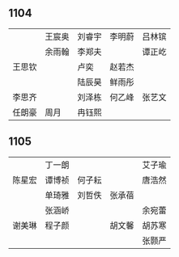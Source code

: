 ## 1104
|     |     |     |     |     |
| --- | --- | --- | --- | --- |
|  | 王宸奥 | 刘睿宇 | 李明蔚 | 吕林镔 |
|  | 余雨翰 | 李郑夫 |  | 谭正屹 |
| 王思钦 |  | 卢奕 | 赵若杰 |  |
|  |  | 陆辰昊 | 鲜雨彤 |  |
| 李思齐 |  | 刘泽栋 | 何乙峰 | 张艺文 |
| 任朗豪 | 周月 | 冉钰熙 |  |  |

## 1105
|     |     |     |     |     |
| --- | --- | --- | --- | --- |
|  | 丁一朗 |  |  | 艾子瑜 |
| 陈星宏 | 谭博祯 | 何子耘 |  | 唐浩然 |
|  | 单琦雅 | 刘哲佚 | 张承蓓 |  |
|  | 张涵峤 |  |  | 余宛蕾 |
| 谢美琳 | 程子颜 |  | 胡文馨 | 胡苏寒 |
|  |  |  |  | 张颢严 |

